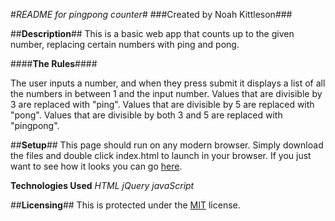 #_README for pingpong counter_#
###Created by Noah Kittleson###

##**Description**##
This is a basic web app that counts up to the given number, replacing certain numbers with ping and pong.

####**The Rules**####

The user inputs a number, and when they press submit it displays a list of all the numbers in between 1 and the input number.  Values that are divisible by 3 are replaced with "ping".  Values that are divisible by 5 are replaced with "pong".  Values that are divisible by both 3 and 5 are replaced with "pingpong".

##**Setup**##
This page should run on any modern browser.  Simply download the files and double click index.html to launch in your browser.  If you just want to see how it looks you can go [here](http://noahkittleson.github.io/pingpong/).

**Technologies Used**
*HTML*
*jQuery*
*javaScript*

##**Licensing**##
This is protected under the [MIT](https://en.wikipedia.org/wiki/MIT_License) license.
